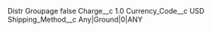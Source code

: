<?xml version="1.0" encoding="UTF-8"?>
<CustomMetadata xmlns="http://soap.sforce.com/2006/04/metadata" xmlns:xsi="http://www.w3.org/2001/XMLSchema-instance" xmlns:xsd="http://www.w3.org/2001/XMLSchema">
    <label>Distr Groupage</label>
    <protected>false</protected>
    <values>
        <field>Charge__c</field>
        <value xsi:type="xsd:double">1.0</value>
    </values>
    <values>
        <field>Currency_Code__c</field>
        <value xsi:type="xsd:string">USD</value>
    </values>
    <values>
        <field>Shipping_Method__c</field>
        <value xsi:type="xsd:string">Any|Ground|0|ANY</value>
    </values>
</CustomMetadata>
